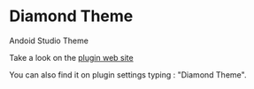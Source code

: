 # Diamond Theme

Andoid Studio Theme

Take a look on the [plugin web site](https://plugins.jetbrains.com/plugin/19690-diamond-theme)

You can also find it on plugin settings typing : "Diamond Theme".
